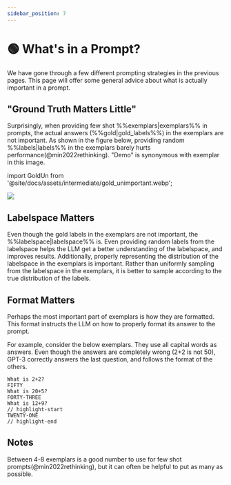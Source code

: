 ```yaml
---
sidebar_position: 7
---
```


# 🟢 What's in a Prompt?

We have gone through a few different prompting strategies in the previous pages. This page will offer some general advice about what is actually important in a prompt.


## "Ground Truth Matters Little"


Surprisingly, when providing few shot %%exemplars|exemplars%% in prompts, the actual answers (%%gold|gold_labels%%) in the exemplars are not important. As shown in the figure below, providing random %%labels|labels%% in the exemplars barely hurts performance(@min2022rethinking). "Demo" is synonymous with exemplar in this image.

import GoldUn from '@site/docs/assets/intermediate/gold_unimportant.webp';

<div style={{textAlign: 'center'}}>
  <img src={GoldUn} style={{width: "750px"}} />
</div>

## Labelspace Matters

Even though the gold labels in the exemplars are not important, the %%labelspace|labelspace%% is. Even providing random labels from the labelspace helps the LLM get a better understanding of the labelspace, and improves results. Additionally, properly representing the distribution of the labelspace in the exemplars is important. Rather than uniformly sampling from the labelspace in the exemplars, it is better to sample according to the true distribution of the labels.

## Format Matters

Perhaps the most important part of exemplars is how they are formatted. This format instructs the LLM on how to properly format its answer to the prompt.

For example, consider the below exemplars. They use all capital words as answers. Even though the answers are completely wrong (2+2 is not 50), GPT-3 correctly answers the last question, and follows the format of the others.

```text
What is 2+2? 
FIFTY
What is 20+5?
FORTY-THREE
What is 12+9?
// highlight-start
TWENTY-ONE
// highlight-end
```

## Notes

Between 4-8 exemplars is a good number to use for few shot prompts(@min2022rethinking), but it can often be helpful to put as many as possible.

